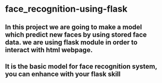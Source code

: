 # face_recognition-using-flask

    
   ## In this project we are going to make a model which predict new faces by using stored face data. we are using flask module in order to interact with html webpage.

   ## It is the basic model for face recognition system, you can enhance with your flask skill 
    

